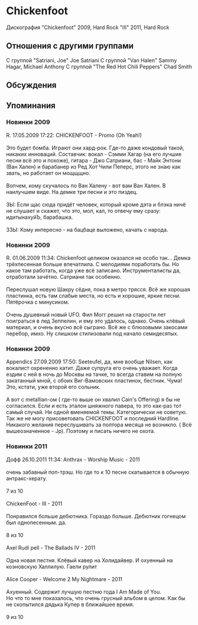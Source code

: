 # Chickenfoot

Дискография
"Chickenfoot" 2009, Hard Rock
"III" 2011, Hard Rock

## Отношения с другими группами

C группой "Satriani, Joe" Joe Satriani
C группой "Van Halen" Sammy Hagar, Michael Anthony
C группой "The Red Hot Chili Peppers" Chad Smith

## Обсуждения


## Упоминания

### Новинки 2009

R. 17.05.2009 17:22:
CHICKENFOOT - Promo (Oh Yeah!)<BR><BR>Это будет бомба. Играют они хард-рок. Где-то даже кондовый такой, никаких инноваций. Составчик: вокал - Сэмми Хагар (на его лучшие песни всё это и похоже), гитара - Джо Сатриани, бас - Майк Энтони (Ван Хален) и барабанер из Ред Хот Чили Пеперс, этого не знаю как звать, но работает он мощщщно.<BR><BR>Вопчем, кому скучалось по Ван Халену - вот вам Ван Хален. В наилучшем виде. На демке три песни и это пиздец. <BR><BR>ЗЫ: Если щас сюда придёт человек, который кроме дэта и блэка ничё не слушает и скажет, что это, мол, кал, то отвечу ему сразу: идитынахуйЪ, барабашка. <BR><BR>ЗЗЫ: Кому интересно - на бацбаце выложено, качать с народа.

### Новинки 2009

R. 01.06.2009 11:34:
Chickenfoot целиком оказался не особо так... Демка трёхпесенная больше впечатлила. С мелодиями поработать бы. Но какое там работать, когда уже всё записано. Инструменталисты да, отработали зачётно. Сатриани так особенно.<BR><BR>Переслушал новую Шакру сёдня, пока в метро трясся. Всё же хорошая пластинка, есть там слабые места, но есть и хорошие, яркие песни. Пятёрочка с минусиком. <BR><BR>Очень душевный новый UFO. Фил Могг решил на старости лет поиграться в лед Зеппелин, и ему это удалось, однако. Очень клёвый материал, и очень вкусно всё сыграно. Всё же с блюзовыми закосами перебор, имхо. Ну слишком стилизовали под начало семидесятых.  

### Новинки 2009

Appendics 27.09.2009 17:50:
Seeteufel, да, мне вообще Nilsen, как вокалист охрененно катит. Даже супруга его очень уважает. Когда ездим с ней в ночь до Москвы на тачке, то всегда ставим на полную закатанный мной, с обоих Виг-Вамовских пластинок, бестник. Чума! <BR>Это, кстати, уже второй его сольник.<BR><BR>А вот с metallian-ом ( где-то выше он хвалил Cain's Offering) я бы не согласился. Если и есть эталон шняжного павера, то это как-раз тот самый случай. Ни одной вменяемой темы. Категорически не советую. Так же не могу присоветовать CHICKENFOOT и последний Hardline. Никакого желания переслушивать за полтора месяца не возникло. ( Всё вышеозначенное - Jp). Поэтому и писать ничего не охота.

### Новинки 2011

Дофф 26.10.2011 11:34:
Anthrax - Worship Music - 2011<BR><BR>очень забавный поп-трэш. Но где то к 10 песне скатывается в обычную антракс-херату.<BR><BR>7 из 10<BR><BR>ChickenFoot - III - 2011<BR><BR>Понравился больше дебютника. Гораздо больше. Дебютник гогнецом был однопесенным. да.<BR><BR>8 из 10<BR><BR>Axel Rudi pell - The Ballads IV - 2011<BR><BR>Одна новая пестня. Клёвый кавер на Холидайвер. И охуенный на коэновскую Халлилую. Гаели рулит<BR><BR>Alice Cooper  - Welcome 2 My Nightmare  - 2011<BR><BR>Ахуенный. Содержит лучшую пестню года I Am Made of You.<BR>Но что то мне показалось, что очень грусный альбом в целом. Как бы не скопытился дядька Купер в ближайшее время.<BR><BR>9 из 10<BR><BR>

